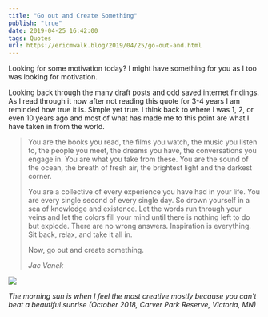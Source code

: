 ```yaml
---
title: "Go out and Create Something"
publish: "true"
date: 2019-04-25 16:42:00
tags: Quotes
url: https://ericmwalk.blog/2019/04/25/go-out-and.html
---
```


<p>Looking for some motivation today? I might have something for you as I too was looking for motivation.</p>

<p>Looking back through the many draft posts and odd saved internet findings. As I read through it now after not reading this quote for 3-4 years I am reminded how true it is. Simple yet true. I think back to where I was 1, 2, or even 10 years ago and most of what has made me to this point are what I have taken in from the world.</p>



>You are the books you read, the films you watch, the music you listen to, the people you meet, the dreams you have, the conversations you engage in. You are what you take from these. You are the sound of the ocean, the breath of fresh air, the brightest light and the darkest corner.</p><p>You are a collective of every experience you have had in your life. You are every single second of every single day. So drown yourself in a sea of knowledge and existence. Let the words run through your veins and let the colors fill your mind until there is nothing left to do but explode. There are no wrong answers. Inspiration is everything. Sit back, relax, and take it all in.</p><p>Now, go out and create something.</p>
<cite>Jac Vanek </cite></blockquote></figure>


![](https://ericmwalk.blog/uploads/2021/b1998bea52.jpg)

*The morning sun is when I feel the most creative mostly because you can't beat a beautiful sunrise (October 2018, Carver Park Reserve, Victoria, MN)*